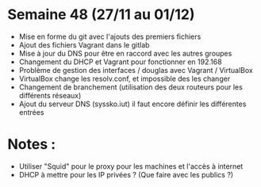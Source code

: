 # Semaine 48 (27/11 au 01/12)
 - Mise en forme du git avec l'ajouts des premiers fichiers
 - Ajout des fichiers Vagrant dans le gitlab
 - Mise à jour du DNS pour être en raccord avec les autres groupes
 - Changement du DHCP et Vagrant pour fonctionner en 192.168
 - Problème de gestion des interfaces / douglas avec Vagrant / VirtualBox
 - VirtualBox change les resolv.conf, et impossible des les changer
 - Changement de branchement (utilisation des deux routeurs pour les différents réseaux)
 - Ajout du serveur DNS (syssko.iut) il faut encore définir les différentes entrées



# Notes :
 - Utiliser "Squid" pour le proxy pour les machines et l'accès à internet
 - DHCP à mettre pour les IP privées ? (Que faire avec les publics ?)
